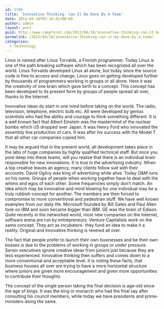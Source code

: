 ```yaml
---
id: 1196
title: 'Innovative Thinking- Can It Be Done By A Team'
date: 2012-04-18T05:34:42+00:00
author: admin
layout: post
guid: http://www.campforet.com/2012/04/18/innovative-thinking-can-it-be-done-by-a-team/
permalink: /2012/04/18/innovative-thinking-can-it-be-done-by-a-team/
categories:
  - Technology
---
```

Linux is named after Linus Torvalds, a Finnish programmer. Today Linux is one of the path breaking software which has been recognized all over the world. Linus Torvalds developed Linux all alone, but today since the source code is free to access and change, Linux goes on getting developed further by thousands of programmers working in groups or all alone. Here it was the creativity of one brain which gave birth to a concept. This concept has been developed to its present form by groups of people spread all over, thanks to the Internet. 

Innovative ideas do start in one mind before taking on the world. The radio, television, telephone, electric bulb etc. All were developed by genius scientists who had the ability and courage to think something different. It is a well known fact that Albert Einstein was the mastermind of the nuclear bombs which US dropped over Japan. It was Henry Ford who innovated the assembly line production of cars. It was after his success with the Model T that all other car companies copied him.

It may be argued that in the present world, all development takes place in the labs of huge companies by highly qualified technical staff. But once you pore deep into these teams, will you realize that there is an individual brain responsible for new innovations. It is true in the advertising industry. When a top creative leaves an agency, many clients follow suit with their accounts. David Ogilvy was king of advertising while alive. Today O&M runs on his name. Groups of people when working together have to deal with the whims and egos of each other. Some frequencies simply don&#8217;t match. An idea which may be innovative and mind blowing for one individual may be a truly rubbish concept for another. The members are then forced to compromise to more conventional and pedestrian stuff. We have well known examples from our daily life. Microsoft founded by Bill Gates and Paul Allen took on IBM and soon became bigger than IBM. GE was the brain of Edison. Quite recently in the networked world, most new companies on the Internet, software arena are run by entrepreneurs. Venture Capitalists work on the same concept. They act as incubators- they fund an idea to make it a reality. Original and innovative thinking is revered all over.

The fact that people prefer to launch their own businesses and be their own bosses is due to the problems of working in groups or under pressure. Senior executives ignore creative ideas from juniors just because they are less experienced. Innovative thinking then suffers and comes down to a more conventional and acceptable level. It is noting these facts, that business houses all over are trying to have a more horizontal structure where juniors are given more encouragement and given more opportunities to contribute their thoughts.

The concept of the single person taking the final decision is age-old since the age of kings. It was the king or monarch who had the final say after consulting his council members, while today we have presidents and prime-ministers doing the same.